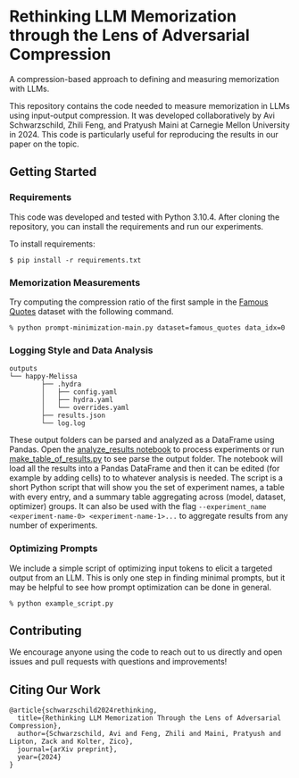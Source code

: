 # Rethinking LLM Memorization through the Lens of Adversarial Compression

A compression-based approach to defining and measuring memorization with LLMs.

This repository contains the code needed to measure memorization in LLMs using input-output compression. It was developed collaboratively by Avi Schwarzschild, Zhili Feng, and Pratyush Maini at Carnegie Mellon University in 2024. This code is particularly useful for reproducing the results in our paper on the topic.


## Getting Started

### Requirements
This code was developed and tested with Python 3.10.4. After cloning the repository, you can install the requirements and run our experiments.

To install requirements:

```$ pip install -r requirements.txt```

### Memorization Measurements

Try computing the compression ratio of the first sample in the [Famous Quotes](datasets/famous_quotes.json) dataset with the following command.  
```
% python prompt-minimization-main.py dataset=famous_quotes data_idx=0
```

### Logging Style and Data Analysis

```
outputs
└── happy-Melissa
        ├── .hydra
        │   ├── config.yaml
        │   ├── hydra.yaml
        │   └── overrides.yaml
        ├── results.json
        └── log.log
```

These output folders can be parsed and analyzed as a DataFrame using Pandas.
Open the [analyze_results notebook](analyze_results.ipynb) to process experiments or run [make_table_of_results.py](make_table_of_results.py) to see parse the output folder. The notebook will load all the results into a Pandas DataFrame and then it can be edited (for example by adding cells) to to whatever analysis is needed. The script is a short Python script that will show you the set of experiment names, a table with every entry, and a summary table aggregating across (model, dataset, optimizer) groups. It can also be used with the flag `--experiment_name <experiment-name-0> <experiment-name-1>...` to aggregate results from any number of experiments.

### Optimizing Prompts
We include a simple script of optimizing input tokens to elicit a targeted output from an LLM. This is only one step in finding minimal prompts, but it may be helpful to see how prompt optimization can be done in general.
```
% python example_script.py
```

## Contributing

We encourage anyone using the code to reach out to us directly and open issues and pull requests with questions and improvements!

## Citing Our Work

```
@article{schwarzschild2024rethinking,
  title={Rethinking LLM Memorization Through the Lens of Adversarial Compression},
  author={Schwarzschild, Avi and Feng, Zhili and Maini, Pratyush and Lipton, Zack and Kolter, Zico},
  journal={arXiv preprint},
  year={2024}
}
```
